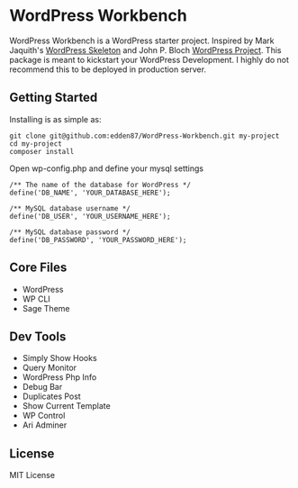 # WordPress Workbench
WordPress Workbench is a WordPress starter project. Inspired by Mark Jaquith's [WordPress Skeleton](https://github.com/markjaquith/WordPress-Skeleton) and John P. Bloch [WordPress Project](https://github.com/johnpbloch/wordpress-project).
This package is meant to kickstart your WordPress Development. I highly do not recommend this to be deployed in production server.

## Getting Started

Installing is as simple as:

    git clone git@github.com:edden87/WordPress-Workbench.git my-project
    cd my-project
    composer install

Open wp-config.php and define your mysql settings

    /** The name of the database for WordPress */
    define('DB_NAME', 'YOUR_DATABASE_HERE');
    
    /** MySQL database username */
    define('DB_USER', 'YOUR_USERNAME_HERE');
    
    /** MySQL database password */
    define('DB_PASSWORD', 'YOUR_PASSWORD_HERE');

## Core Files

- WordPress
- WP CLI
- Sage Theme

## Dev Tools

- Simply Show Hooks
- Query Monitor
- WordPress Php Info
- Debug Bar
- Duplicates Post
- Show Current Template
- WP Control
- Ari Adminer

## License

MIT License

